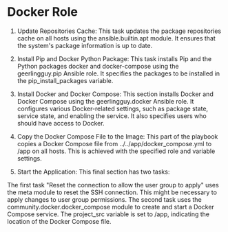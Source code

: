 # Docker Role

1. Update Repositories Cache: This task updates the package repositories cache on all hosts using the ansible.builtin.apt module. It ensures that the system's package information is up to date.

2. Install Pip and Docker Python Package: This task installs Pip and the Python packages docker and docker-compose using the geerlingguy.pip Ansible role. It specifies the packages to be installed in the pip_install_packages variable.

3. Install Docker and Docker Compose: This section installs Docker and Docker Compose using the geerlingguy.docker Ansible role. It configures various Docker-related settings, such as package state, service state, and enabling the service. It also specifies users who should have access to Docker.

4. Copy the Docker Compose File to the Image: This part of the playbook copies a Docker Compose file from ../../app/docker_compose.yml to /app on all hosts. This is achieved with the specified role and variable settings.

5. Start the Application: This final section has two tasks:

The first task "Reset the connection to allow the user group to apply" uses the meta module to reset the SSH connection. This might be necessary to apply changes to user group permissions.
The second task uses the community.docker.docker_compose module to create and start a Docker Compose service. The project_src variable is set to /app, indicating the location of the Docker Compose file.